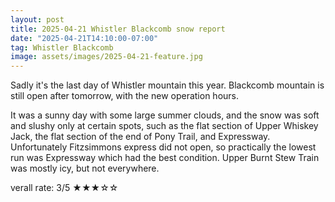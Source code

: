 ```yaml
---
layout: post
title: 2025-04-21 Whistler Blackcomb snow report
date: "2025-04-21T14:10:00-07:00"
tag: Whistler Blackcomb
image: assets/images/2025-04-21-feature.jpg
---
```


Sadly it's the last day of Whistler mountain this year. Blackcomb mountain is still open after tomorrow, with the new operation hours.

It was a sunny day with some large summer clouds, and the snow was soft and slushy only at certain spots, such as the flat section of Upper Whiskey Jack, the flat section of the end of Pony Trail, and Expressway. Unfortunately Fitzsimmons express did not open, so practically the lowest run was Expressway which had the best condition. Upper Burnt Stew Train was mostly icy, but not everywhere.

verall rate: 3/5 ★★★☆☆
